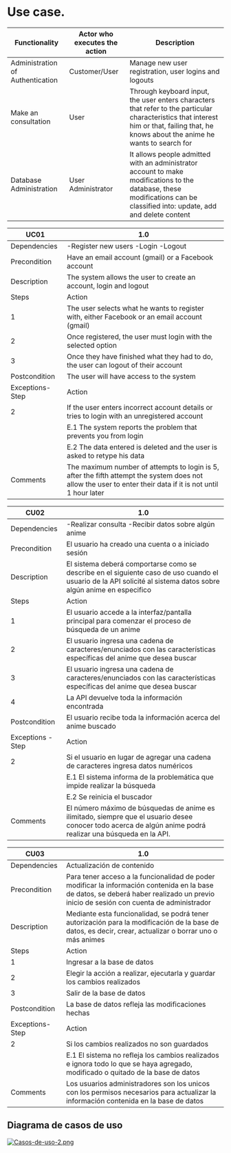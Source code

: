 # Use case.

|Functionality |Actor who executes the action |Description |
|---|---|---|
|Administration of Authentication |Customer/User |Manage new user registration, user logins and logouts |
|Make an consultation |User |Through keyboard input, the user enters characters that refer to the particular characteristics that interest him or that, failing that, he knows about the anime he wants to search for |
|Database Administration | User Administrator | It allows people admitted with an administrator account to make modifications to the database, these modifications can be classified into: update, add and delete content |

|UC01 | 1.0 |
|---|---|
|Dependencies |-Register new users -Login -Logout |
|Precondition |Have an email account (gmail) or a Facebook account|
|Description|The system allows the user to create an account, login and logout |
|Steps |Action |
|1 |The user selects what he wants to register with, either Facebook or an email account (gmail) |
|2 | Once registered, the user must login with the selected option|
|3 | Once they have finished what they had to do, the user can logout of their account |
|Postcondition |The user will have access to the system |
|Exceptions- Step |Action |
 |2 |If the user enters incorrect account details or tries to login with an unregistered account |
 ||E.1 The system reports the problem that prevents you from login | 
 ||E.2 The data entered is deleted and the user is asked to retype his data  |
|Comments |The maximum number of attempts to login is 5, after the fifth attempt the system does not allow the user to enter their data if it is not until 1 hour later|

|CU02 |1.0 |
|---|---|
|Dependencies |-Realizar consulta -Recibir datos sobre algún anime |
|Precondition |El usuario ha creado una cuenta o a iniciado sesión |
|Description|El sistema deberá comportarse como se describe en el siguiente caso de uso cuando el usuario de la API solicité al sistema datos sobre algún anime en especifico |
|Steps |Action |
|1 |El usuario accede a la interfaz/pantalla principal para comenzar el proceso de búsqueda de un anime |
|2 | El usuario ingresa una cadena de caracteres/enunciados con las características específicas del anime que desea buscar|
|3 | El usuario ingresa una cadena de caracteres/enunciados con las características específicas del anime que desea buscar |
|4 |La API devuelve toda la información encontrada |
|Postcondition |El usuario recibe toda la información acerca del anime buscado |
|Exceptions - Step |Action |
 |2 |Si el usuario en lugar de agregar una cadena de caracteres ingresa datos numéricos |
 ||E.1 El sistema informa de la problemática que impide realizar la búsqueda | 
 ||E.2  Se reinicia el buscador |
|Comments |El número máximo de búsquedas de anime es ilimitado, siempre que el usuario desee conocer todo acerca de algún anime podrá realizar una búsqueda en la API. |

|CU03 | 1.0 |
|---|---|
|Dependencies |Actualización de contenido |
|Precondition |Para tener acceso a la funcionalidad de poder modificar la información contenida en la base de datos, se deberá haber realizado un previo inicio de sesión con cuenta de administrador |
|Description |Mediante esta funcionalidad, se podrá tener autorización para la modificación de la base de datos, es decir, crear, actualizar o borrar uno o más animes |
|Steps |Action |
|1 |Ingresar a la base de datos |
|2 | Elegir la acción a realizar, ejecutarla y guardar los cambios realizados |
|3 | Salir de la base de datos |
|Postcondition |La base de datos refleja las modificaciones hechas |
|Exceptions- Step |Action |
 |2 | Si los cambios realizados no son guardados |
 ||E.1 El sistema no refleja los cambios realizados e ignora todo lo que se haya agregado, modificado o quitado de la base de datos | 
|Comments | Los usuarios administradores son los unicos con los permisos necesarios para actualizar la información contenida en la base de datos |


## Diagrama de casos de uso
[![Casos-de-uso-2.png](https://i.postimg.cc/GtrkKQds/Casos-de-uso-2.png)](https://postimg.cc/R6s6Vw3M)
